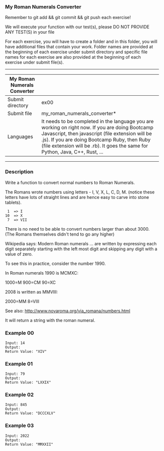 ### My Roman Numerals Converter
Remember to git add && git commit && git push each exercise!

We will execute your function with our test(s), please DO NOT PROVIDE ANY TEST(S) in your file

For each exercise, you will have to create a folder and in this folder, you will have additional files that contain your work. Folder names are provided at the beginning of each exercise under submit directory and specific file names for each exercise are also provided at the beginning of each exercise under submit file(s).

----------------------------------------------------------------------------------------------------------------------------------------------------------------------

| My Roman Numerals Converter	|     |
| --------------------------- | --- |
| Submit directory	| ex00 |
| Submit file	| my_roman_numerals_converter* |
| Languages	| It needs to be completed in the language you are working on right now. If you are doing Bootcamp Javascript, then javascript (file extension will be .js). If you are doing Bootcamp Ruby, then Ruby (file extension will be .rb). It goes the same for Python, Java, C++, Rust, ...| 

----------------------------------------------------------------------------------------------------------------------------------------------------------------------

### Description
Write a function to convert normal numbers to Roman Numerals.

The Romans wrote numbers using letters - I, V, X, L, C, D, M. (notice these letters have lots of straight lines and are hence easy to carve into stone tablets).
```
 1  => I
10  => X
 7  => VII
 ```
There is no need to be able to convert numbers larger than about 3000.
(The Romans themselves didn't tend to go any higher)

Wikipedia says: Modern Roman numerals ... are written by expressing each
digit separately starting with the left most digit and skipping any
digit with a value of zero.

To see this in practice, consider the number 1990.

In Roman numerals 1990 is MCMXC:

1000=M
900=CM
90=XC

2008 is written as MMVIII:

2000=MM
8=VIII

See also: http://www.novaroma.org/via_romana/numbers.html

It will return a string with the roman numeral.

### Example 00
```
Input: 14
Output: 
Return Value: "XIV"
```
### Example 01
```
Input: 79
Output: 
Return Value: "LXXIX"
```
### Example 02
```
Input: 845
Output: 
Return Value: "DCCCXLV"
```
### Example 03
```
Input: 2022
Output: 
Return Value: "MMXXII"
```
